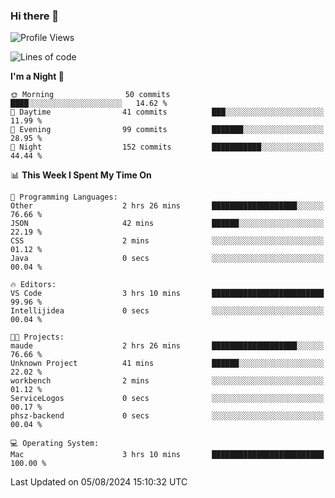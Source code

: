 ### Hi there 👋

<!--
**ALiersEL/ALiersEL** is a ✨ _special_ ✨ repository because its `README.md` (this file) appears on your GitHub profile.

Here are some ideas to get you started:

- 🔭 I’m currently working on ...
- 🌱 I’m currently learning ...
- 👯 I’m looking to collaborate on ...
- 🤔 I’m looking for help with ...
- 💬 Ask me about ...
- 📫 How to reach me: ...
- 😄 Pronouns: ...
- ⚡ Fun fact: ...
-->

<!--START_SECTION:waka-->
![Profile Views](http://img.shields.io/badge/Profile%20Views-0-blue)

![Lines of code](https://img.shields.io/badge/From%20Hello%20World%20I%27ve%20Written-7.6%20million%20lines%20of%20code-blue)

**I'm a Night 🦉** 

```text
🌞 Morning                50 commits          ████░░░░░░░░░░░░░░░░░░░░░   14.62 % 
🌆 Daytime                41 commits          ███░░░░░░░░░░░░░░░░░░░░░░   11.99 % 
🌃 Evening                99 commits          ███████░░░░░░░░░░░░░░░░░░   28.95 % 
🌙 Night                  152 commits         ███████████░░░░░░░░░░░░░░   44.44 % 
```


📊 **This Week I Spent My Time On** 

```text
💬 Programming Languages: 
Other                    2 hrs 26 mins       ███████████████████░░░░░░   76.66 % 
JSON                     42 mins             ██████░░░░░░░░░░░░░░░░░░░   22.19 % 
CSS                      2 mins              ░░░░░░░░░░░░░░░░░░░░░░░░░   01.12 % 
Java                     0 secs              ░░░░░░░░░░░░░░░░░░░░░░░░░   00.04 % 

🔥 Editors: 
VS Code                  3 hrs 10 mins       █████████████████████████   99.96 % 
Intellijidea             0 secs              ░░░░░░░░░░░░░░░░░░░░░░░░░   00.04 % 

🐱‍💻 Projects: 
maude                    2 hrs 26 mins       ███████████████████░░░░░░   76.66 % 
Unknown Project          41 mins             ██████░░░░░░░░░░░░░░░░░░░   22.02 % 
workbench                2 mins              ░░░░░░░░░░░░░░░░░░░░░░░░░   01.12 % 
ServiceLogos             0 secs              ░░░░░░░░░░░░░░░░░░░░░░░░░   00.17 % 
phsz-backend             0 secs              ░░░░░░░░░░░░░░░░░░░░░░░░░   00.04 % 

💻 Operating System: 
Mac                      3 hrs 10 mins       █████████████████████████   100.00 % 
```


 Last Updated on 05/08/2024 15:10:32 UTC
<!--END_SECTION:waka-->

